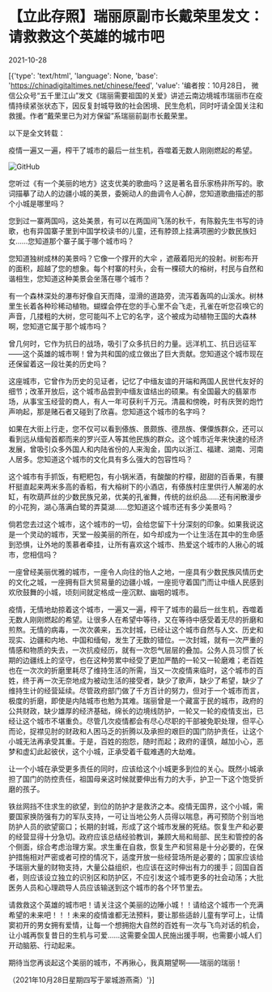 # 【立此存照】瑞丽原副市长戴荣里发文：请救救这个英雄的城市吧

2021-10-28

[{'type': 'text/html', 'language': None, 'base': 'https://chinadigitaltimes.net/chinese/feed', 'value': '编者按：10月28日， 微信公众号“五千里江山”发文《瑞丽需要祖国的关爱》讲述云南边境城市瑞丽市在疫情持续紧张状态下，因反复封城导致的社会困境、民生危机，同时吁请全国关注和救援。作者“戴荣里已为对方保留”系瑞丽前副市长戴荣里。

以下是全文转载：



疫情一遍又一遍，榨干了城市的最后一丝生机，吞噬着无数人刚刚燃起的希望。

![GitHub](https://chinadigitaltimes.net/chinese/files/2021/10/post-672589-617a642acbebb.)

您听过《有一个美丽的地方》这支优美的歌曲吗？这是著名音乐家杨非所写的。歌词描摹了动人的边疆小城的美景，委婉动人的曲调令人心醉，您知道歌曲描述的那个小城是哪里吗？

您到过一寨两国吗，这处美景，有可以在两国间飞荡的秋千，有陈毅先生书写的诗歌，也有异国寨子里到中国学校读书的儿童，还有脖颈上挂满项圈的少数民族妇女……您知道那个寨子属于哪个城市吗？

您知道独树成林的美景吗？它像一个撑开的大伞 ，遮蔽着阳光的投射。树影布开的面积，超越了您的想象。每个村寨的村头，会有一棵硕大的榕树，村民与自然和谐相生，您知道这种美景会坐落在哪个城市？

有一个森林深处的瀑布好像自天而降，湿滑的道路旁，流泻着轰鸣的山溪水。树林里生长着各种珍稀动植物。蝴蝶会停在您的手心里不会飞走，孔雀在听您召唤它的声音，几搂粗的大树，您可能叫不上它的名字，这个被成为动植物王国的大森林啊，您知道它属于那个城市吗？

曾几何时，它作为抗日的战场，吸引了众多抗日的力量。远洋机工、抗日远征军——这个英雄的城市啊！曾为共和国的成立做出了巨大贡献。您知道这个城市现在还保留着这一段壮美的历史吗？

这座城市，它曾作为历史的见证者，记忆了中缅友谊的开端和两国人民世代友好的细节；改革开放后，这个城市品尝到中缅友谊结出的硕果。有全国最大的翡翠市场，从事宝玉经营的商人，有人一年可获利千万元。清晨和傍晚，时有庆贺的炮竹声响起，那是赌石者又碰到了欣喜。您知道这个城市的名字吗？

如果在大街上行走，您不仅可以看到傣族、景颇族、德昂族、傈僳族群众，还可以看到远从缅甸首都而来的罗兴亚人等其他民族的群众。这个城市近年来快速的经济发展，曾吸引众多外国人和内陆省份的人来淘金，国内以浙江、福建、湖南、河南人居多。您知道这个城市的文化具有多么强大的包容性吗？

这个城市有手抓饭，有粑粑包，有小锅米酒，有酸酸的柠檬，甜甜的百香果，有腰杆挺直起来两米多高的香稻，有大榕树下的小酒店，有傣族村庄里供行人解渴的水缸，有吹葫芦丝的少数民族兄弟，优美的孔雀舞，传统的丝织品……还有闲散漫步的小花狗，湖心落满白鹭的弄莫湖……您知道这个城市还有多少美景吗？

倘若您去过这个城市，这个城市的一切，会给您留下十分深刻的印象。如果我说这是一个灵动的城市，天堂一般美丽的所在，如今却成为一个让生活在其中的生命感到恐惧，让外地的羡慕者牵挂，让所有喜欢这个城市、热爱这个城市的人揪心的城市，您相信吗？

一座曾经美丽优雅的城市，一座令人向往的怡人之地，一座具有少数民族风情历史的文化之城，一座拥有巨大贸易量的边疆小城，一座扼守着国门而让中缅人民感到欢欣鼓舞的小城，顷刻间就定格成一座沉默、幽咽的城市。

疫情，无情地劫掠着这个城市，一遍又一遍，榨干了城市的最后一丝生机，吞噬着无数人刚刚燃起的希望。让很多人在希望中等待，又在等待中感受着无尽的折磨和煎熬。无情的病毒，一次次袭来，五次封城，已经让这个城市自然与人文、历史和现实、边疆和内地、中国和缅甸，发生了无数的错位。一次封城，就有一次严重的情感和物质的失去，一次抗疫经历，就有一次怨气层层的叠加。公务人员习惯了长期的边疆线上的坚守，也在这种劳累中经受了更加严酷的一轮又一轮磨难；老百姓也在一次次的折磨里耗尽了维持生活的所需，当又一次疫情来临时，这个城市的百姓，终于再一次无奈地成为被动生活的接受者，缺少了歌声，缺少了希望，缺少了维持生计的经营延续。尽管政府部门做了千方百计的努力，但对于一个城市而言，极度的折磨，即使是内陆城市也勉为其难。瑞丽曾是一个藏富于民的城市，政府的公共财政，缺少雄厚的经济基础，绵长的边境线防护，一轮又一轮的疫情支出，已经让这个城市不堪重负。尽管几次疫情都会有尽心尽职的干部被免职处理，但平心而论，捉襟见肘的财政和人困马乏的折腾以及承担的艰巨的国门防护责任，让这个小城无法再承受其重。于是，百姓的抱怨，随时而起；政府的谨慎，越加小心，恶梦和虚幻此起彼伏，这个小城，正承受着千载难遇的大劫难。

让一个小城在承受更多责任的同时，应该给这个小城更多到位的关心。既然小城承担了国门的防控责任，祖国母亲这时候就要伸出有力的大手，护卫一下这个饱受折磨的孩子。

铁丝网挡不住求生的欲望，到位的防护才是救济之本。疫情无国界，这个小城，需要国家换防强有力的军队支持，一可让当地公务人员得以喘息，再可预防个别当地防护人员的欲望窗口；长期的封城，形成了这个城市发展的死结。恢复生产和必要的经营显得十分急切。政府应该总结经验教训，兼顾大局和局部、民生和管控的各个侧面，综合考虑治理方案。求生重在自救，恢复生产和贸易是十分必要的，在保护措施相对严密或者可控的情况下，适度开放一些经营场所是必要的；国家应该给予瑞丽大量的财物支持，大量公益组织，也应该在这时伸出有力的援手；回国自首者，则应该设立独立的识别区和防护区，不应引发这个城市更多的社会动荡；大批医务人员和心理疏导人员应该输送到这个城市的各个环节里去。

请救救这个英雄的城市吧！请关注这个美丽的边陲小城！！请给这个城市一个充满希望的未来吧！！！未来的疫情谁都无法预料，要让那些适龄儿童有学可上，让情窦初开的男女拥有爱情，让每一个想拥抱大自然的百姓有一次与飞鸟对话的机会，让小城再恢复昔日的生机与可爱&#8230;&#8230;这需要全国人民施出援手啊，也需要小城人们开动脑筋、行动起来。

期待当您再谈起这个美丽的城市，不再揪心，我真期望啊——瑞丽的瑞丽！

（2021年10月28日星期四写于翠城游燕斋）'}]